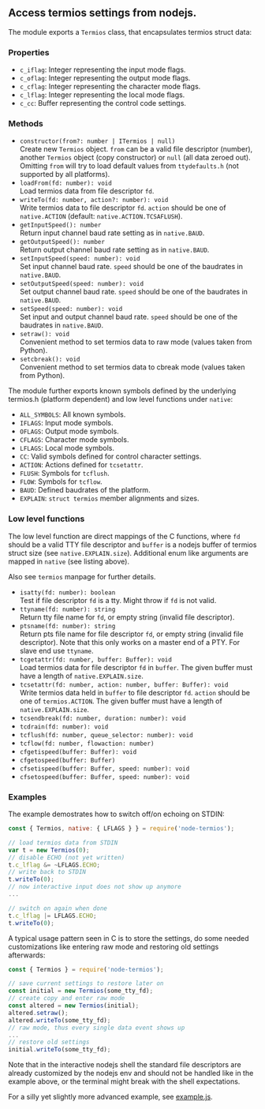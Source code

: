 ## Access termios settings from nodejs.

The module exports a `Termios` class, that encapsulates termios struct data:

### Properties
    
- `c_iflag`: Integer representing the input mode flags.
- `c_oflag`: Integer representing the output mode flags.
- `c_cflag`: Integer representing the character mode flags.
- `c_lflag`: Integer representing the local mode flags.
- `c_cc`: Buffer representing the control code settings.

### Methods
    
- `constructor(from?: number | ITermios | null)`  
  Create new `Termios` object. `from` can be a valid file descriptor (number),
  another `Termios` object (copy constructor) or `null` (all data zeroed out).
  Omitting `from` will try to load default values from `ttydefaults.h` (not supported by all platforms).
- `loadFrom(fd: number): void`  
  Load termios data from file descriptor `fd`.
- `writeTo(fd: number, action?: number): void`  
  Write termios data to file descriptor `fd`. `action` should be one of `native.ACTION`
  (default: `native.ACTION.TCSAFLUSH`).
- `getInputSpeed(): number`  
  Return input channel baud rate setting as in `native.BAUD`.
- `getOutputSpeed(): number`  
  Return output channel baud rate setting as in `native.BAUD`.
- `setInputSpeed(speed: number): void`  
  Set input channel baud rate. `speed` should be one of the baudrates in `native.BAUD`.
- `setOutputSpeed(speed: number): void`  
  Set output channel baud rate. `speed` should be one of the baudrates in `native.BAUD`.
- `setSpeed(speed: number): void`  
  Set input and output channel baud rate. `speed` should be one of the baudrates in `native.BAUD`.
- `setraw(): void`  
  Convenient method to set termios data to raw mode (values taken from Python).
- `setcbreak(): void`  
  Convenient method to set termios data to cbreak mode (values taken from Python).

The module further exports known symbols defined by the
underlying termios.h (platform dependent) and low level functions under `native`:

- `ALL_SYMBOLS`: All known symbols.
- `IFLAGS`: Input mode symbols.
- `OFLAGS`: Output mode symbols.
- `CFLAGS`: Character mode symbols.
- `LFLAGS`: Local mode symbols.
- `CC`: Valid symbols defined for control character settings.
- `ACTION`: Actions defined for `tcsetattr`.
- `FLUSH`: Symbols for `tcflush`.
- `FLOW`: Symbols for `tcflow`.
- `BAUD`: Defined baudrates of the platform.
- `EXPLAIN`: `struct termios` member alignments and sizes.

### Low level functions

The low level function are direct mappings of the C functions,
where `fd` should be a valid TTY file descriptor
and `buffer` is a nodejs buffer of termios struct size (see `native.EXPLAIN.size`).
Additional enum like arguments are mapped in `native` (see listing above).

Also see `termios` manpage for further details.

- `isatty(fd: number): boolean`  
  Test if file descriptor `fd` is a tty. Might throw if `fd` is not valid.
- `ttyname(fd: number): string`  
  Return tty file name for `fd`, or empty string (invalid file descriptor).
- `ptsname(fd: number): string`  
  Return pts file name for file descriptor `fd`, or empty string (invalid file descriptor).
  Note that this only works on a master end of a PTY. For slave end use `ttyname`.
- `tcgetattr(fd: number, buffer: Buffer): void`  
  Load termios data for file descriptor `fd` in `buffer`. The given buffer must have a length
  of `native.EXPLAIN.size`.
- `tcsetattr(fd: number, action: number, buffer: Buffer): void`  
  Write termios data held in `buffer` to file descriptor `fd`. `action` should be one of `termios.ACTION`.
  The given buffer must have a length of `native.EXPLAIN.size`.
- `tcsendbreak(fd: number, duration: number): void`  
- `tcdrain(fd: number): void`  
- `tcflush(fd: number, queue_selector: number): void`
- `tcflow(fd: number, flowaction: number)`
- `cfgetispeed(buffer: Buffer): void`
- `cfgetospeed(buffer: Buffer)`
- `cfsetispeed(buffer: Buffer, speed: number): void`
- `cfsetospeed(buffer: Buffer, speed: number): void`


### Examples

The example demostrates how to switch off/on echoing on STDIN:
```javascript
const { Termios, native: { LFLAGS } } = require('node-termios');

// load termios data from STDIN
var t = new Termios(0);
// disable ECHO (not yet written)
t.c_lflag &= ~LFLAGS.ECHO;
// write back to STDIN
t.writeTo(0);
// now interactive input does not show up anymore
...

// switch on again when done
t.c_lflag |= LFLAGS.ECHO;
t.writeTo(0);
```

A typical usage pattern seen in C is to store the settings,
do some needed customizations like entering raw mode
and restoring old settings afterwards:
```javascript
const { Termios } = require('node-termios');

// save current settings to restore later on
const initial = new Termios(some_tty_fd);
// create copy and enter raw mode
const altered = new Termios(initial);
altered.setraw();
altered.writeTo(some_tty_fd);
// raw mode, thus every single data event shows up
...
// restore old settings
initial.writeTo(some_tty_fd);
```

Note that in the interactive nodejs shell the standard file descriptors are already
customized by the nodejs env and should not be handled like in the example above,
or the terminal might break with the shell expectations.

For a silly yet slightly more advanced example, see [example.js](./example.js).
